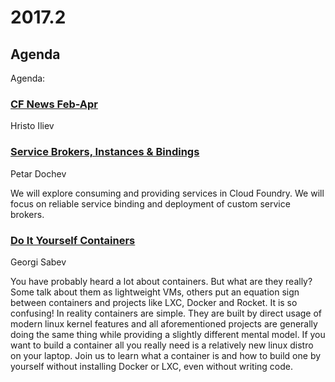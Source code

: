 # 2017.2

## Agenda

Agenda:

### [CF News Feb-Apr](https://www.slideshare.net/hsiliev/cf-news-april-febapr-2017)
Hristo Iliev

### [Service Brokers, Instances & Bindings]()
Petar Dochev

We will explore consuming and providing services in Cloud Foundry. We will focus on reliable service binding and deployment of custom service brokers.

### [Do It Yourself Containers]()
Georgi Sabev

You have probably heard a lot about containers. But what are they really? Some talk about them as lightweight VMs, others put an equation sign between containers and projects like LXC, Docker and Rocket. It is so confusing! In reality containers are simple. They are built by direct usage of modern linux kernel features and all aforementioned projects are generally doing the same thing while providing a slightly different mental model. If you want to build a container all you really need is a relatively new linux distro on your laptop. Join us to learn what a container is and how to build one by yourself without installing Docker or LXC, even without writing code. 
